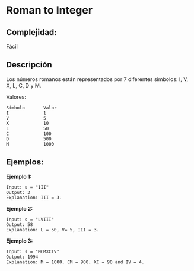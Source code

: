 # Roman to Integer

## Complejidad:
Fácil

## Descripción
Los números romanos están representados por 7 diferentes simbolos: I, V, X, L, C, D y M.

Valores:
```
Símbolo       Valor
I             1
V             5
X             10
L             50
C             100
D             500
M             1000
```
## Ejemplos:

**Ejemplo 1:**
```
Input: s = "III"
Output: 3
Explanation: III = 3.
```

**Ejemplo 2:**
```
Input: s = "LVIII"
Output: 58
Explanation: L = 50, V= 5, III = 3.
```

**Ejemplo 3:**
```
Input: s = "MCMXCIV"
Output: 1994
Explanation: M = 1000, CM = 900, XC = 90 and IV = 4.
```

